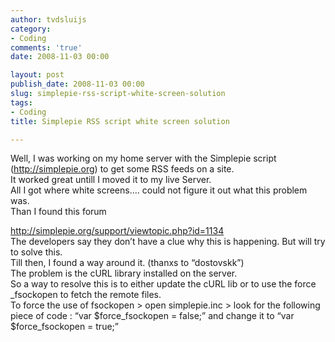 ```yaml
---
author: tvdsluijs
category:
- Coding
comments: 'true'
date: 2008-11-03 00:00

layout: post
publish_date: 2008-11-03 00:00
slug: simplepie-rss-script-white-screen-solution
tags:
- Coding
title: Simplepie RSS script white screen solution

---
```

Well, I was working on my home server with the Simplepie script
(<http://simplepie.org>) to get some RSS feeds on a site.  
It worked great untill I moved it to my live Server.  
All I got where white screens…. could not figure it out what this problem was.  
Than I found this forum  
  
  
<http://simplepie.org/support/viewtopic.php?id=1134>  
The developers say they don’t have a clue why this is happening. But will try
to solve this.  
Till then, I found a way around it. (thanxs to “dostovskk”)  
The problem is the cURL library installed on the server.  
So a way to resolve this is to either update the cURL lib or to use the force
_fsockopen to fetch the remote files.  
To force the use of fsockopen > open simplepie.inc > look for the following
piece of code : “var $force_fsockopen = false;” and change it to “var
$force_fsockopen = true;”

